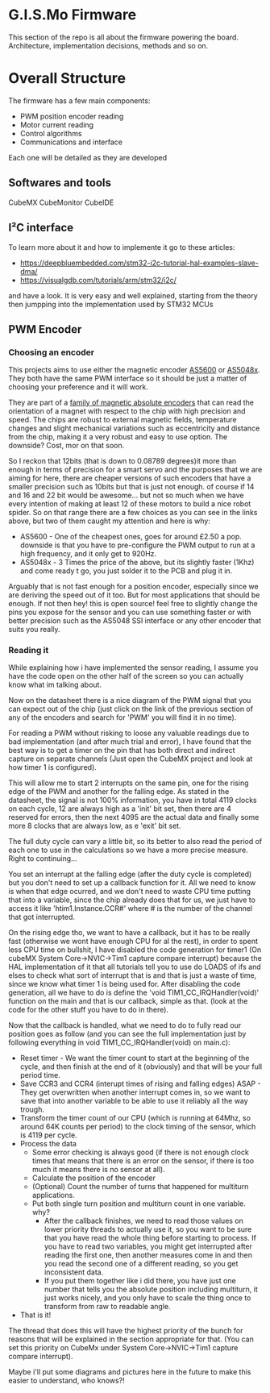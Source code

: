 # G.I.S.Mo Firmware

This section of the repo is all about the firmware powering the board. Architecture, implementation decisions, methods and so on.

# Overall Structure
The firmware has a few main components:
- PWM position encoder reading
- Motor current reading
- Control algorithms
- Communications and interface

Each one will be detailed as they are developed
## Softwares and tools
CubeMX
CubeMonitor
CubeIDE

## I²C interface
To learn more about it and how to implemente it go to these articles:
* https://deepbluembedded.com/stm32-i2c-tutorial-hal-examples-slave-dma/
* https://visualgdb.com/tutorials/arm/stm32/i2c/

and have a look. It is very easy and well explained, starting from the theory then jumpping into the implementation used by STM32 MCUs

## PWM Encoder
### Choosing an encoder
This projects aims to use either the magnetic encoder [AS5600](https://www.mouser.co.uk/datasheet/2/588/AS5600_DS000365_5-00-1877365.pdf) or [AS5048x](https://ams.com/documents/20143/36005/AS5048_DS000298_4-00.pdf/910aef1f-6cd3-cbda-9d09-41f152104832). They both have the same PWM interface so it should be just a matter of choosing your preference and it will work.

They are part of a [family of magnetic absolute encoders](https://ams.com/angle-position-on-axis) that can read the orientation of a magnet with respect to the chip with high precision and speed.
The chips are robust to external magnetic fields, temperature changes and slight mechanical variations such as eccentricity and distance from the chip, making it a very robust and easy to use option. The downside? Cost, mor on that soon.


So I reckon that 12bits (that is down to 0.08789 degrees)it more than enough in terms of precision for a smart servo and the purposes that we are aiming for here, there are cheaper versions of such encoders that have a smaller precision such as 10bits but that is just not enough. of course if 14 and 16 and 22 bit would be awesome... but not so much when we have every intention of making at least 12 of these motors to build a nice robot spider.  So on that range there are a few choices as you can see in the links above, but two of them caught my attention and here is why:

- AS5600 - One of the cheapest ones, goes for around £2.50 a pop. downside is that you have to pre-configure the PWM output to run at a high frequency, and it only get to 920Hz.
- AS5048x - 3 Times the price of the above, but its slightly faster (1Khz) and come ready t go, you just solder it to the PCB and plug it in.

Arguably that is not fast enough for a position encoder, especially since we are deriving the speed out of it too. But for most applications that should be enough. If not then hey! this is open source! feel free to slightly change the pins you expose for the sensor and you can use something faster or with better precision such as the AS5048 SSI interface or any other encoder that suits you really.

### Reading it
While explaining how i have implemented the sensor reading, I assume you have the code open on the other half of the screen so you can actually know what im talking about.

Now on the datasheet there is a nice diagram of the PWM signal that you can expect out of the chip (just click on the link of the previous section of any of the encoders and search for 'PWM' you will find it in no time).

For reading a PWM without risking to loose any valuable readings due to bad implementation (and after much trial and error), I have found that the best way is to get a timer on the pin that has both direct and indirect capture on separate channels (Just open the CubeMX project and look at how timer 1 is configured).

This will allow me to start 2 interrupts on the same pin, one for the rising edge of the PWM and another for the falling edge.
As stated in the datasheet, the signal is not 100% information, you have in total 4119 clocks on each cycle, 12 are always high as a 'init' bit set, then there are 4 reserved for errors, then the next 4095 are the actual data and finally some more 8 clocks that are always low, as e 'exit' bit set.

The full duty cycle can vary a little bit, so its better to also read the period of each one to use in the calculations so we have a more precise measure. Right to continuing...

You set an interrupt at the falling edge (after the duty cycle is completed) but you don't need to set up a callback function for it. All we need to know is when that edge ocurred, and we don't need to waste CPU time putting that into a variable, since the chip already does that for us, we just have to access it like 'htim1.Instance.CCR#' where # is the number of the channel that got interrupted.

On the rising edge tho, we want to have a callback, but it has to be really fast (otherwise we wont have enough CPU for al the rest), in order to spent less CPU time on bullshit, I have disabled the code generation for timer1 (On cubeMX System Core->NVIC->Tim1 capture compare interrupt) because the HAL implementation of it that all tutorials tell you to use do LOADS of ifs and elses to check what sort of interrupt that is and that is just a waste of time, since we know what timer 1 is being used for. After disabling the code generation, all we have to do is define the 'void TIM1_CC_IRQHandler(void)' function on the main and that is our callback, simple as that. (look at the code for the other stuff you have to do in there).

Now that the callback is handled, what we need to do to fully read our position goes as follow (and you can see the full implementation just by following everything in void TIM1_CC_IRQHandler(void) on main.c):

- Reset timer - We want the timer count to start at the beginning of the cycle, and then finish at the end of it (obviously) and that will be your full period time.
- Save CCR3 and CCR4 (interupt times of rising and falling edges) ASAP - They get overwritten when another interrupt comes in, so we want to save that into another variable to be able to use it reliably all the way trough.
- Transform the timer count of our CPU (which is running at 64Mhz, so around 64K counts per period) to the clock timing of the sensor, which is 4119 per cycle.
- Process the data
    - Some error checking is always good (if there is not enough clock times that means that there is an error on the sensor, if there is too much it means there is no sensor at all).
    - Calculate the position of the encoder
    - (Optional) Count the number of turns that happened for multiturn applications.
    - Put both single turn position and multiturn count in one variable. why?
        - After the callback finishes, we need to read those values on lower priority threads to actually use it, so you want to be sure that you have read the whole thing before starting to process. If you have to read two variables, you might get interrupted after reading the first one, then another measures come in and then you read the second one of a different reading, so you get inconsistent data.
        - If you put them together like i did there, you have just one number that tells you the absolute position including multiturn, it just works nicely, and you only have to scale the thing once to transform from raw to readable angle.
- That is it!

The thread that does this will have the highest priority of the bunch for reasons that will be explained in the section appropriate for that. (You can set this priority on CubeMx under System Core->NVIC->Tim1 capture compare interrupt).

Maybe i'll put some diagrams and pictures here in the future to make this easier to understand, who knows?!

